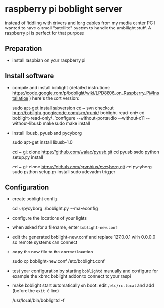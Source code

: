 raspberry pi boblight server
============================

instead of fiddling with drivers and long cables from my media center PC I wanted to have a small "satellite" system to handle the ambilight stuff.
A raspberry pi is perfect for that purpose

Preparation
-----------

* install raspbian on your raspberry pi


Install software
----------------

* compile and install boblight (detailed instrutions: https://code.google.com/p/boblight/wiki/LPD8806_on_Raspberry_Pi#Installation ) here's the sort version:

	sudo apt-get install subversion
	cd ~
	svn checkout http://boblight.googlecode.com/svn/trunk/ boblight-read-only
	cd boblight-read-only/
	./configure --without-portaudio --without-x11 --without-libusb
	make
	sudo make install
	

* install libusb, pyusb and pycyborg

	sudo apt-get install libusb-1.0
	
	cd ~
	git clone https://github.com/walac/pyusb.git
	cd pyusb
	sudo python setup.py install
	
	cd ~
	git clone https://github.com/gryphius/pycyborg.git
	cd pycyborg
	sudo python setup.py install
	sudo udevadm trigger
	

Configuration
-------------
	
* create boblight config

	cd ~/pycyborg
	./boblight.py --makeconfig


* configure the locations of your lights
* when asked for a filename, enter `boblight-new.conf`
* edit the generated boblight-new.conf and replace 127.0.0.1 with 0.0.0.0 so remote systems can connect
* copy the new file to the correct location

	sudo cp boblight-new.conf /etc/boblight.conf
	
* test your configuration by starting `boblightd` manually and configure for example the xbmc boblight addon to connect to your raspi

* make boblight start automatically on boot: edit `/etc/rc.local` and add (before the `exit 0` line)

	/usr/local/bin/boblightd -f

    

